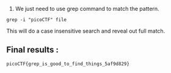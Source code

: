1) We just need to use grep command to match the pattern.
   
```
grep -i "picoCTF" file
```

This will do a case insensitive search and reveal out full match.
## Final results :
```
picoCTF{grep_is_good_to_find_things_5af9d829}

```
